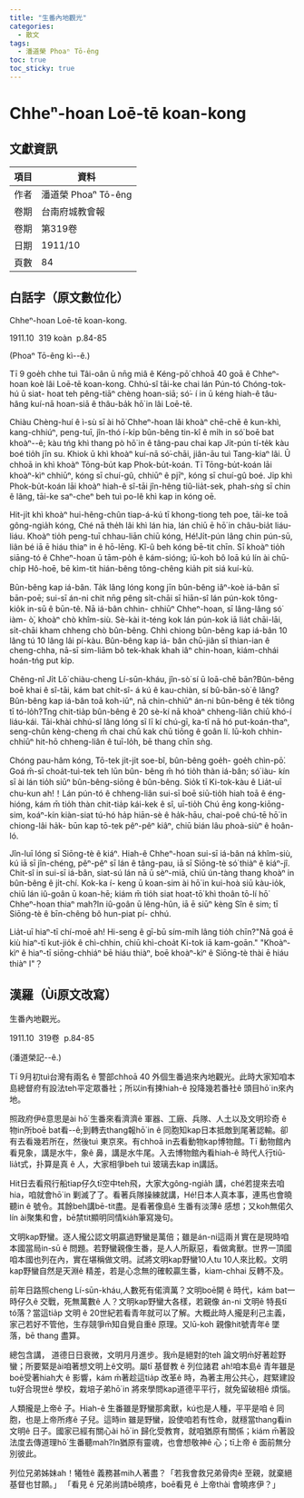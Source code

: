 ```yaml
---
title: "生番內地觀光"
categories:
  - 散文
tags:
  - 潘道榮 Phoaⁿ Tō-êng
toc: true
toc_sticky: true
---
```


# Chheⁿ-hoan Loē-tē koan-kong

## 文獻資訊

| 項目 | 資料 |
|---|---|
| 作者 | 潘道榮 Phoaⁿ Tō-êng |
| 卷期 | 台南府城教會報 |
| 卷期 | 第319卷 |
| 日期 | 1911/10 |
| 頁數 | 84 |

## 白話字（原文數位化）

Chheⁿ-hoan Loē-tē koan-kong.

1911.10  319 koàn  p.84-85

(Phoaⁿ Tō-êng kì--ê.)

Tī 9 goe̍h chhe tuì Tâi-oân ū nn̄g miâ ê Kéng-pō͘ chhoā 40 goā ê Chheⁿ-hoan koè lâi Loē-tē koan-kong. Chhú-sî tāi-ke chai lán Pún-tó Chóng-tok-hú ū siat- hoat teh pêng-tiāⁿ chèng hoan-siā; só͘- í in ū kéng hiah-ê tâu-hâng kuí-nā hoan-siā ê thâu-ba̍k hō͘ in lâi Loē-tē.

Chiàu Chèng-huí ê ì-sù sī ài hō͘ Chheⁿ-hoan lâi khoàⁿ chē-chē ê kun-khì, kang-chhiúⁿ, peng-tuī, jîn-thó í-ki̍p bûn-bêng tin-kî ê mi̍h in só͘ boē bat khoàⁿ--ê; kàu tńg khì thang pò hō͘ in ê tâng-pau chai kap Ji̍t-pún tí-te̍k kàu boé tio̍h jīn su. Khiok ū khì khoàⁿ kuí-nā só͘-chāi, jiân-āu tuì Tang-kiaⁿ lâi. Ū chhoā in khì khoàⁿ Tōng-bu̍t kap Phok-bu̍t-koán. Tī Tōng-bu̍t-koán lāi khoàⁿ-kìⁿ chhiūⁿ, kóng sī chuí-gû, chhiūⁿ ê pjīⁿ, kóng sī chuí-gû boé. Ji̍p khì Phok-bu̍t-koán lāi khoàⁿ hiah-ê sî-tāi jîn-hêng tiû-lia̍t-sek, phah-sǹg sī chin ê lâng, tāi-ke saⁿ-cheⁿ beh tuì po-lê khì kap in kóng oē.

Hit-ji̍t khì khoàⁿ hui-hêng-chûn tiap-á-kú tī khong-tiong teh poe, tāi-ke toā gông-ngia̍h kóng, Ché nā the̍h lâi khì lán hia, lán chiū ē hō͘ in châu-bia̍t liáu-liáu. Khoàⁿ tio̍h peng-tuī chhau-liān chiū kóng, Hé!Ji̍t-pún lâng chin pún-sū, liân bé iā ē hiáu thiaⁿ in ê hō-lēng. Kî-û beh kóng bē-tit chīn. Sī khoàⁿ tio̍h siāng-tó ê Chheⁿ-hoan ū tām-po̍h ê kám-sióng; iū-koh bô loā kú lín ài chū-chi̍p Hô-hoē, bē kìm-tit hián-bêng tông-chêng kia̍h pit siá kuí-kù.

Bûn-bêng kap iá-bân. Ta̍k lâng lóng kong jīn bûn-bêng iâⁿ-koè iá-bân sī bān-poē; sui-sī án-ni chit nn̄g pêng si̍t-chāi sī hiān-sî lán pún-kok tông- kio̍k in-sū ê būn-tê. Nā iá-bân chhin- chhiūⁿ Chheⁿ-hoan, sī lâng-lâng só͘ iàm- ò͘, khoàⁿ chò khîm-siù. Sè-kài it-téng kok lán pún-kok iā lia̍t chāi-lāi, si̍t-chāi kham chheng chò bûn-bêng. Chhì chiong bûn-bêng kap iá-bân 10 lâng tú 10 lâng lâi pí-kàu. Bûn-bêng kap iá- bân chū-jiân sī thian-ian ê cheng-chha, nā-sī sim-liām bô tek-khak khah iâⁿ chin-hoan, kiám-chhái hoán-tńg put ki̍p.

Chêng-nî Ji̍t Lō͘ chiàu-cheng Lí-sūn-kháu, jîn-sò͘ sí ū loā-chē bān?Bûn-bêng boē khai ê sî-tāi, kám bat chi̍t-sî- á kú ê kau-chiàn, sí bû-bān-sò͘ ê lâng? Bûn-bêng kap iá-bân toā koh-iūⁿ, nā chin-chhiūⁿ án-ni bûn-bêng ê te̍k tiông tī tó-lo̍h?Tng chit-tia̍p bûn-bêng ê 20 sè-kí nā khoàⁿ chheng-liân chiū khó-í liáu-kái. Tāi-khài chhú-sî lâng lóng sī lī kí chú-gī, ka-tī nā hó put-koán-thaⁿ, seng-chûn kèng-cheng m̄ chai chū kak chū tiōng ê goân lí. lū-koh chhin-chhiūⁿ hit-hō chheng-liân ê tuī-lo̍h, bē thang chīn sǹg.

Chóng pau-hâm kóng, Tō-tek ji̍t-ji̍t soe-bî, bûn-bêng goe̍h- goe̍h chìn-pō͘. Goá m̄-sī choa̍t-tuì-tek teh lūn bûn- bêng m̄ hó tio̍h thàn iá-bân; só͘ iàu- kín sī ài lán tio̍h siūⁿ bûn-bêng-siōng ê bûn-bêng. Sio̍k tī Ki-tok-kàu ê Lia̍t-uī chu-kun ah!！Lán pún-tó ê chheng-liân sui-sī boē siū-tio̍h hiah toā ê éng-hióng, kám m̄ tio̍h thàn chit-tia̍p kái-kek ê sî, uī-tio̍h Chú ēng kong-kiōng-sim, koáⁿ-kín kiàn-siat tú-hó ha̍p hiān-sè ê ha̍k-hāu, chai-poê chú-tē hō͘ in chiong-lâi ha̍k- būn kap tō-tek pêⁿ-pêⁿ kiâⁿ, chiū bián lâu phoà-siùⁿ ê hoân-ló.

Jîn-luī lóng sī Siōng-tè ê kiáⁿ. Hiah-ê Chheⁿ-hoan sui-sī iá-bân ná khîm-siù, kú iā sī jîn-chéng, pêⁿ-pêⁿ sī lán ê tâng-pau, iā sī Siōng-tè só͘ thiàⁿ ê kiáⁿ-jî. Chit-sî in sui-sī iá-bân, siat-sú lán nā ū sèⁿ-miā, chiū ún-tàng thang khoàⁿ in bûn-bêng ê ji̍t-chí. Kok-ka í- keng ū koan-sim ài hō͘ in kui-hoà siū kàu-io̍k, chiū lán iû-goân ū koan-hē; kiám m̄ tio̍h siat hoat-tō͘ khì thoân tō-lí hō͘ Chheⁿ-hoan thiaⁿ mah?In iû-goân ū lêng-hûn, iā ē siūⁿ kèng Sîn ê sim; tī Siōng-tè ê bīn-chêng bô hun-piat pí- chhú.

Lia̍t-uī hiaⁿ-tī chí-moē ah! Hi-seng ê gī-bū sím-mi̍h lâng tio̍h chīn?"Nā goá ē kiù hiaⁿ-tī kut-jio̍k ê chì-chhin, chiū khì-choa̍t Ki-tok iā kam-goān." "Khoàⁿ-kìⁿ ê hiaⁿ-tī siōng-chhiáⁿ bē hiáu thiàⁿ, boē khoàⁿ-kìⁿ ê Siōng-tè thài ē hiáu thiàⁿ I"？

## 漢羅（Ùi原文改寫）

生番內地觀光。

1911.10  319卷  p.84-85

(潘道榮記--ê.)

Tī 9月初tuì台灣有兩名 ê 警部chhoā 40 外個生番過來內地觀光。此時大家知咱本島總督府有設法teh平定眾番社；所以in有揀hiah-ê 投降幾若番社ê 頭目hō͘ in來內地。

照政府伊ê意思是ài hō͘ 生番來看濟濟ê 軍器、工廠、兵隊、人土以及文明珍奇 ê 物in所boē bat看--ê;到轉去thang報hō͘ in ê 同胞知kap日本抵敵到尾著認輸。卻有去看幾若所在，然後tuì 東京來。有chhoā in去看動物kap博物館。Tī 動物館內看見象，講是水牛，象ê 鼻，講是水牛尾。入去博物館內看hiah-ê 時代人行tiû-lia̍t式，扑算是真 ê 人，大家相爭beh tuì 玻璃去kap in講話。

Hit日去看飛行船tiap仔久tī空中teh飛，大家大gông-ngia̍h 講，ché若提來去咱hia，咱就會hō͘ in 剿滅了了。看著兵隊操練就講，Hé!日本人真本事，連馬也會曉聽in ê 號令。其餘beh講bē-tit盡。是看著像島ê 生番有淡薄ê 感想；又koh無偌久lín ài聚集和會，bē禁tit顯明同情kia̍h筆寫幾句。

文明kap野蠻。逐人攏公認文明贏過野蠻是萬倍；雖是án-ni這兩爿實在是現時咱本國當局in-sū ê 問題。若野蠻親像生番，是人人所厭惡，看做禽獸。世界一頂國咱本國也列在內，實在堪稱做文明。試將文明kap野蠻10人tu 10人來比較。文明kap野蠻自然是天淵ê 精差，若是心念無的確較贏生番，kiam-chhai 反轉不及。

前年日路照cheng Lí-sūn-kháu,人數死有偌濟萬？文明boē開 ê 時代，kám bat一時仔久ê 交戰，死無萬數ê 人？文明kap野蠻大各樣，若親像 án-ni 文明ê 特長tī tó落？當這tia̍p 文明 ê 20世紀若看青年就可以了解。大概此時人攏是利己主義，家己若好不管他，生存競爭m̄知自覺自重ê 原理。又lū-koh 親像hit號青年ê 墜落，bē thang 盡算。

總包含講， 道德日日衰微，文明月月進步。我m̄是絕對的teh 論文明m̄好著趁野蠻；所要緊是ài咱著想文明上ê文明。屬tī 基督教 ê 列位諸君 ah!咱本島ê 青年雖是boē受著hiah大 ê 影響，kám m̄著趁這tia̍p 改革ê 時，為著主用公共心，趕緊建設tu好合現世ê 學校，栽培子弟hō͘ in 將來學問kap道德平平行，就免留破相ê 煩惱。

人類攏是上帝ê 子。Hiah-ê 生番雖是野蠻那禽獸，kú也是人種，平平是咱 ê 同胞，也是上帝所疼ê 子兒。這時in 雖是野蠻，設使咱若有性命，就穩當thang看in 文明ê 日子。國家已經有關心ài hō͘ in 歸化受教育，就咱猶原有關係；kiám m̄著設法度去傳道理hō͘ 生番聽mah?In猶原有靈魂，也會想敬神ê 心；tī上帝 ê 面前無分別彼此。

列位兄弟姊妹ah！犧牲ê 義務甚mih人著盡？「若我會救兄弟骨肉ê 至親，就棄絕基督也甘願。」 「看見 ê 兄弟尚請bē曉疼，boē看見 ê 上帝thài 會曉疼伊？」
